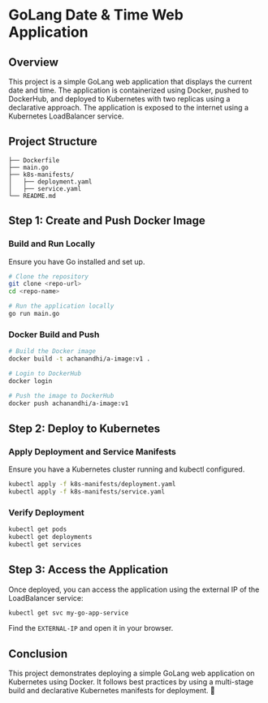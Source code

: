 # GoLang Date & Time Web Application

## Overview
This project is a simple GoLang web application that displays the current date and time. The application is containerized using Docker, pushed to DockerHub, and deployed to Kubernetes with two replicas using a declarative approach. The application is exposed to the internet using a Kubernetes LoadBalancer service.

## Project Structure
```
├── Dockerfile
├── main.go
├── k8s-manifests/
│   ├── deployment.yaml
│   ├── service.yaml
└── README.md
```

## Step 1: Create and Push Docker Image

### Build and Run Locally
Ensure you have Go installed and set up.

```sh
# Clone the repository
git clone <repo-url>
cd <repo-name>

# Run the application locally
go run main.go
```

### Docker Build and Push

```sh
# Build the Docker image
docker build -t achanandhi/a-image:v1 .

# Login to DockerHub
docker login

# Push the image to DockerHub
docker push achanandhi/a-image:v1
```

## Step 2: Deploy to Kubernetes

### Apply Deployment and Service Manifests
Ensure you have a Kubernetes cluster running and kubectl configured.

```sh
kubectl apply -f k8s-manifests/deployment.yaml
kubectl apply -f k8s-manifests/service.yaml
```

### Verify Deployment

```sh
kubectl get pods
kubectl get deployments
kubectl get services
```

## Step 3: Access the Application

Once deployed, you can access the application using the external IP of the LoadBalancer service:

```sh
kubectl get svc my-go-app-service
```

Find the `EXTERNAL-IP` and open it in your browser.

## Conclusion
This project demonstrates deploying a simple GoLang web application on Kubernetes using Docker. It follows best practices by using a multi-stage build and declarative Kubernetes manifests for deployment. 🎉

